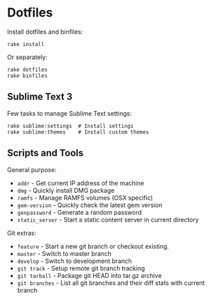 # Dotfiles

Install dotfiles and binfiles:

```
rake install
```

Or separately:

```
rake dotfiles
rake binfiles
```

## Sublime Text 3

Few tasks to manage Sublime Text settings:

```
rake sublime:settings  # Install settings
rake sublime:themes    # Install custom themes
```

## Scripts and Tools

General purpose:

- `addr`          - Get current IP address of the machine
- `dmg`           - Quickly install DMG package
- `ramfs`         - Manage RAMFS volumes (OSX specific)
- `gem-version`   - Quickly check the latest gem version
- `genpassword`   - Generate a random password
- `static_server` - Start a static content server in current directory

Git extras:

- `feature`      - Start a new git branch or checkout existing.
- `master`       - Switch to master branch
- `develop`      - Switch to development branch
- `git track`    - Setup remote git branch tracking
- `git tarball`  - Package git HEAD into tar.gz archive
- `git branches` - List all git branches and their diff stats with current branch